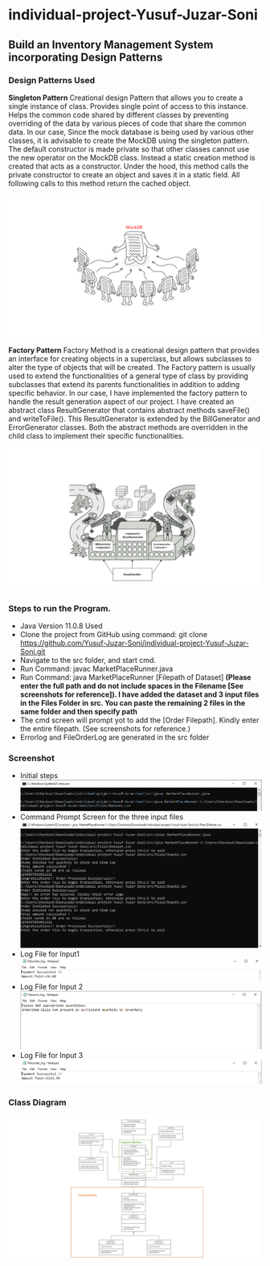 # individual-project-Yusuf-Juzar-Soni
## Build an Inventory Management System incorporating Design Patterns
### Design Patterns Used
**Singleton Pattern**
Creational design Pattern that allows you to create a single instance of class. Provides single point of access to this instance. Helps the common code shared by different classes by preventing overriding of the data by various pieces of code that share the common data.
In our case, Since the mock database is being used by various other classes, it is advisable to create the MockDB using the singleton pattern. The default constructor is made private so that other classes cannot use the new operator on the MockDB class. Instead a static creation method is created that   acts as a constructor. Under the hood, this method calls the private constructor to create an object and saves it in a static field. All following calls to this method return the cached object.

![image](https://github.com/Yusuf-Juzar-Soni/Yusuf_Juzar_Soni_individual-project/blob/main/Output%20Images/Slide1.PNG)

**Factory Pattern**
Factory Method is a creational design pattern that provides an interface for creating objects in a superclass, but allows subclasses to alter the type of objects that will be created. The Factory pattern is usually used to extend the functionalities of a general type of class by providing subclasses that extend its parents functionalities in addition to adding specific behavior.
In our case, I have implemented the factory pattern to handle the result generation aspect of our project. I have created an abstract class ResultGenerator that contains abstract methods saveFile() and writeToFile(). This ResultGenerator is extended by the BillGenerator and ErrorGenerator classes. Both the abstract methods are overridden in the child class to implement their specific functionalities.

![image](https://github.com/Yusuf-Juzar-Soni/Yusuf_Juzar_Soni_individual-project/blob/main/Output%20Images/Slide2.PNG)


### Steps to run the Program.
* Java Version 11.0.8 Used
* Clone the project from GitHub using command:
 git clone https://github.com/Yusuf-Juzar-Soni/individual-project-Yusuf-Juzar-Soni.git
* Navigate to the src folder, and start cmd.
* Run Command:   javac MarketPlaceRunner.java
* Run Command:  java MarketPlaceRunner [Filepath of Dataset] **(Please enter the full path and do not include spaces in the Filename [See screenshots for reference]). I have added the dataset and 3 input files in the Files Folder in src. You can paste the remaining 2 files in the same folder and then specify path**
* The cmd screen will prompt yot to add the [Order Filepath]. Kindly enter the entire filepath. (See screenshots for reference.)
* Errorlog and FileOrderLog are generated in the src folder
  
### Screenshot
* Initial steps
![image](https://github.com/Yusuf-Juzar-Soni/Yusuf_Juzar_Soni_individual-project/blob/main/Output%20Images/Step1_2.PNG)
* Command Prompt Screen for the three input files
 ![image](https://github.com/Yusuf-Juzar-Soni/Yusuf_Juzar_Soni_individual-project/blob/main/Output%20Images/Screen_Capture_cmd.PNG)
* Log File for Input1
![image](https://github.com/Yusuf-Juzar-Soni/Yusuf_Juzar_Soni_individual-project/blob/main/Output%20Images/Input1.PNG)
* Log File for Input 2
 ![image](https://github.com/Yusuf-Juzar-Soni/Yusuf_Juzar_Soni_individual-project/blob/main/Output%20Images/Input2.PNG)
* Log File for Input 3 
![image](https://github.com/Yusuf-Juzar-Soni/Yusuf_Juzar_Soni_individual-project/blob/main/Output%20Images/Input3.PNG)

### Class Diagram
![image](https://github.com/Yusuf-Juzar-Soni/Yusuf_Juzar_Soni_individual-project/blob/main/Output%20Images/Class_Diagram.png)


